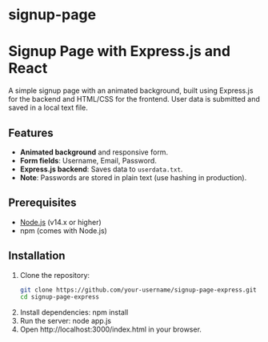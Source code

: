 # signup-page
# Signup Page with Express.js and React

A simple signup page with an animated background, built using Express.js for the backend and HTML/CSS for the frontend. User data is submitted and saved in a local text file.

## Features
- **Animated background** and responsive form.
- **Form fields**: Username, Email, Password.
- **Express.js backend**: Saves data to `userdata.txt`.
- **Note**: Passwords are stored in plain text (use hashing in production).

## Prerequisites
- [Node.js](https://nodejs.org/) (v14.x or higher)
- npm (comes with Node.js)

## Installation
1. Clone the repository:
   ```bash
   git clone https://github.com/your-username/signup-page-express.git
   cd signup-page-express
2. Install dependencies:
   npm install
3. Run the server:
   node app.js
4. Open http://localhost:3000/index.html in your browser.
